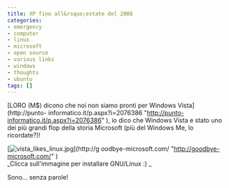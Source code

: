```yaml
---
title: XP fino all&rsquo;estate del 2008
categories:
- emergency
- computer
- linux
- microsoft
- open source
- various links
- windows
- thoughts
- ubuntu
tags: []
---
```

[LORO (M$) dicono che noi non siamo pronti per Windows Vista](http://punto-
informatico.it/p.aspx?i=2076386 "http://punto-informatico.it/p.aspx?i=2076386"
), io dico che Windows Vista e stato uno dei più grandi flop della storia
Microsoft (più del Windows Me, lo ricordate?)!

[![vista_likes_linux.jpg]({{site.url}}/images/vista_likes_linux.jpg)](http://g
oodbye-microsoft.com/ "http://goodbye-microsoft.com/" )  
_Clicca sull'immagine per installare GNU/Linux :) _  

Sono... senza parole!

